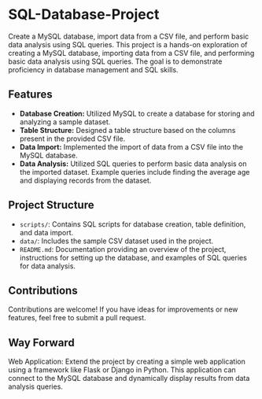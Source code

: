 # SQL-Database-Project
Create a MySQL database, import data from a CSV file, and perform basic data analysis using SQL queries.
This project is a hands-on exploration of creating a MySQL database, importing data from a CSV file, and performing basic data analysis using SQL queries. The goal is to demonstrate proficiency in database management and SQL skills.

## Features
- **Database Creation:** Utilized MySQL to create a database for storing and analyzing a sample dataset.
- **Table Structure:** Designed a table structure based on the columns present in the provided CSV file.
- **Data Import:** Implemented the import of data from a CSV file into the MySQL database.
- **Data Analysis:** Utilized SQL queries to perform basic data analysis on the imported dataset. Example queries include finding the average age and displaying records from the dataset.

## Project Structure
- `scripts/`: Contains SQL scripts for database creation, table definition, and data import.
- `data/`: Includes the sample CSV dataset used in the project.
- `README.md`: Documentation providing an overview of the project, instructions for setting up the database, and examples of SQL queries for data analysis.

## Contributions
Contributions are welcome! If you have ideas for improvements or new features, feel free to submit a pull request.

## Way Forward
Web Application: Extend the project by creating a simple web application using a framework like Flask or Django in Python. This application can connect to the MySQL database and dynamically display results from data analysis queries.

